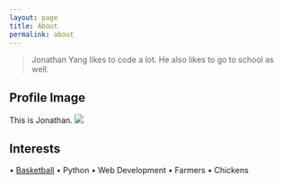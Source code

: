 ```yaml
---
layout: page
title: About
permalink: about
---
```


> Jonathan Yang likes to code a lot. He also likes to go to school as well.

## Profile Image

This is Jonathan.
<img class="mx-auto w-1/2" src="{{site.baseurl}}/assets/img/IMG_3861.JPG">

## Interests

• [Basketball](https://warriors.com)
• Python
• Web Development
• Farmers
• Chickens
